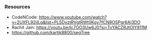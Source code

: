 ### Resources
* CodeNCode: https://www.youtube.com/watch?v=2UXFL92iILg&list=PL5DyztRVgtRWt0Kgy7fCN9OSPgr6AI3DO
* Rachit Jain: https://youtu.be/Ic7OO3Uw6J0?si=TvYACZRJtOIY811M
* https://github.com/kartik8800/segTree
